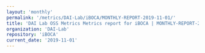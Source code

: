 ```yaml
---
layout: 'monthly'
permalink: '/metrics/DAI-Lab/iBOCA/MONTHLY-REPORT-2019-11-01/'
title: 'DAI Lab OSS Metrics Metrics report for iBOCA | MONTHLY-REPORT-2019-11-01'
organization: 'DAI-Lab'
repository: 'iBOCA'
current_date: '2019-11-01'
---
```

